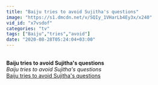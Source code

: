 ```yaml
---
title: "Baiju tries to avoid Sujitha's questions"
image: "https://s1.dmcdn.net/v/SQIy_1VHarLb4Ey3x/x240"
vid_id: "x7vsdof"
categories: "tv"
tags: ["Baiju","tries","avoid"]
date: "2020-08-28T05:24:04+03:00"
---
```

<br><b>Baiju tries to avoid Sujitha's questions</b><br> <i>Baiju tries to avoid Sujitha's questions</i><br> <u>Baiju tries to avoid Sujitha's questions</u>
